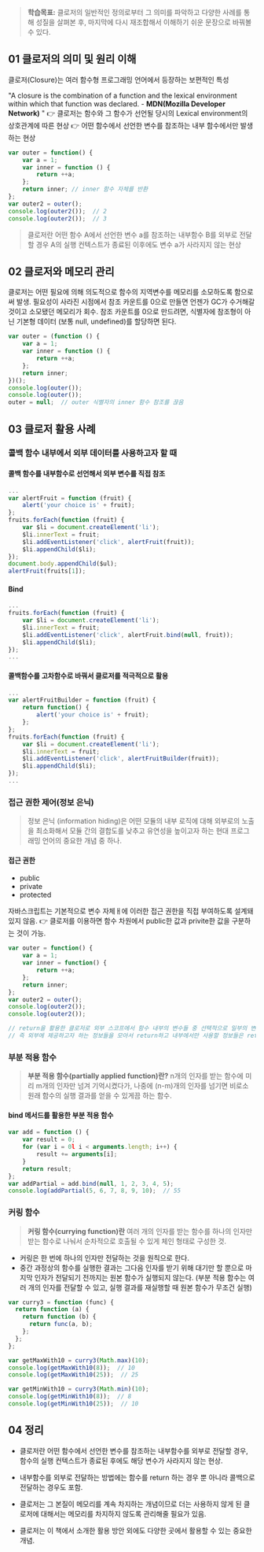 > **학습목표:**
클로저의 일반적인 정의로부터 그 의미를 파악하고 다양한 사례를 통해 성질을 살펴본 후, 마지막에 다시 재조합해서 이해하기 쉬운 문장으로 바꿔볼 수 있다.

## 01 클로저의 의미 및 원리 이해
클로저(Closure)는 여러 함수형 프로그래밍 언어에서 등장하는 보편적인 특성
>
"A closure is the combination of a function and the lexical environment within which that function was declared. - **MDN(Mozilla Developer Network)** "
👉 클로저는 함수와 그 함수가 선언될 당시의 Lexical environment의 상호관계에 따른 현상
👉 어떤 함수에서 선언한 변수를 참조하는 내부 함수에서만 발생하는 현상

```js
var outer = function() {
	var a = 1;
  	var inner = function () {
    	return ++a;
    };
  	return inner; // inner 함수 자체를 반환
};
var outer2 = outer();
console.log(outer2());  // 2
console.log(outer2());  // 3
```
> 클로저란 어떤 함수 A에서 선언한 변수 a를 참조하는 내부함수 B를 외부로 전달할 경우 A의 실행 컨텍스트가 종료된 이후에도 변수 a가 사라지지 않는 현상

## 02 클로저와 메모리 관리
클로저는 어떤 필요에 의해 의도적으로 함수의 지역변수를 메모리를 소모하도록 함으로써 발생.
필요성이 사라진 시점에서 참조 카운트를 0으로 만들면 언젠가 GC가 수거해갈 것이고 소모됐던 메모리가 회수.
참조 카운트를 0으로 만드려면, 식별자에 참조형이 아닌 기본형 데이터 (보통 null, undefined)를 할당하면 된다.

```js
var outer = (function () {
	var a = 1;
  	var inner = function () {
    	return ++a;
    };
  	return inner;
})();
console.log(outer());
console.log(outer());
outer = null;  // outer 식별자의 inner 함수 참조를 끊음
```

## 03 클로저 활용 사례
### 콜백 함수 내부에서 외부 데이터를 사용하고자 할 때
#### 콜백 함수를 내부함수로 선언해서 외부 변수를 직접 참조
```js
...
var alertFruit = function (fruit) {
   	alert('your choice is' + fruit);
};
fruits.forEach(function (fruit) {
	var $li = document.createElement('li');
    $li.innerText = fruit;
    $li.addEventListener('click', alertFruit(fruit));
    $li.appendChild($li);
});
document.body.appendChild($ul);
alertFruit(fruits[1]);
```

#### Bind
```js
...
fruits.forEach(function (fruit) {
	var $li = document.createElement('li');
    $li.innerText = fruit;
    $li.addEventListener('click', alertFruit.bind(null, fruit));
    $li.appendChild($li);
});
...
```
#### 콜백함수를 고차함수로 바꿔서 클로저를 적극적으로 활용
```js
...
var alertFruitBuilder = function (fruit) {
	return function() {
    	alert('your choice is' + fruit);
    };
};
fruits.forEach(function (fruit) {
	var $li = document.createElement('li');
    $li.innerText = fruit;
    $li.addEventListener('click', alertFruitBuilder(fruit));
    $li.appendChild($li);
});
...
```
### 접근 권한 제어(정보 은닉)
> 정보 은닉 (information hiding)은 어떤 모듈의 내부 로직에 대해 외부로의 노출을 최소화해서 모듈 간의 결합도를 낮추고 유연성을 높이고자 하는 현대 프로그래밍 언어의 중요한 개념 중 하나.

#### 접근 권한
- public
- private
- protected

자바스크립트는 기본적으로 변수 자체ㅐ에 이러한 접근 권한을 직접 부여하도록 설계돼 있지 않음. 
👉 클로저를 이용하면 함수 차원에서 public한 값과 privite한 값을 구분하는 것이 가능.

```jsx
var outer = function() {
	var a = 1;
  	var inner = function() {
    	return ++a;
    };
  	return inner;
};
var outer2 = outer();
console.log(outer2());
console.log(outer2());

// return을 활용한 클로저로 외부 스코프에서 함수 내부의 변수들 중 선택적으로 일부의 변수에 대한 접근 권한을 부여할 수 있다.
// 즉 외부에 제공하고자 하는 정보들을 모아서 return하고 내부에서만 사용할 정보들은 return 하지 않는 것으로 접근 권한 제어가 가능.
```

### 부분 적용 함수
> **부분 적용 함수(partially applied function)란?**
n개의 인자를 받는 함수에 미리 m개의 인자만 넘겨 기억시켰다가, 나중에 (n-m)개의 인자를 넘기면 비로소 원래 함수의 실행 결과를 얻을 수 있게끔 하는 함수.

#### bind 메서드를 활용한 부분 적용 함수
```js
var add = function () {
	var result = 0;
    for (var i = 0l i < arguments.length; i++) {
    	result += arguments[i];
    }
    return result;
};
var addPartial = add.bind(null, 1, 2, 3, 4, 5);
console.log(addPartial(5, 6, 7, 8, 9, 10);  // 55
```

### 커링 함수
>**커링 함수(currying function)란** 여러 개의 인자를 받는 함수를 하나의 인자만 받는 함수로 나눠서 순차적으로 호출될 수 있게 체인 형태로 구성한 것.

- 커링은 한 번에 하나의 인자만 전달하는 것을 원칙으로 한다.
- 중간 과정상의 함수를 실행한 결과는 그다음 인자를 받기 위해 대기만 할 뿐으로 마지막 인자가 전달되기 전까지는 원본 함수가 실행되지 않는다. 
(부분 적용 함수는 여러 개의 인자를 전달할 수 있고, 실행 결과를 재실행할 때 원본 함수가 무조건 실행)

```jsx
var curry3 = function (func) {
  return function (a) {
   	return function (b) {
      return func(a, b);
    };
  };
};

var getMaxWith10 = curry3(Math.max)(10);
console.log(getMaxWith10(8));  // 10
console.log(getMaxWith10(25));  // 25

var getMinWith10 = curry3(Math.min)(10);
console.log(getMinWith10(8));  // 8
console.log(getMinWith10(25));  // 10
```

## 04 정리
- 클로저란 어떤 함수에서 선언한 변수를 참조하는 내부함수를 외부로 전달할 경우, 함수의 실행 컨텍스트가 종료된 후에도 해당 변수가 사라지지 않는 현상.

- 내부함수를 외부로 전달하는 방법에는 함수를 return 하는 경우 뿐 아니라 콜백으로 전달하는 경우도 포함.

- 클로저는 그 본질이 메모리를 계속 차지하는 개념이므로 더는 사용하지 않게 된 클로저에 대해서는 메모리를 차지하지 않도록 관리해줄 필요가 있음.

- 클로저는 이 책에서 소개한 활용 방안 외에도 다양한 곳에서 활용할 수 있는 중요한 개념.
